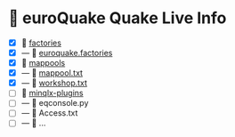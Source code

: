 # 🔱 euroQuake Quake Live Info
- [x] 📁 [factories](https://github.com/euroquake/quakelive/tree/main/factories)
- [x] — 📄 [euroquake.factories](https://github.com/euroquake/quakelive/blob/main/factories/euroquake.factories)
- [x] 📁 [mappools](https://github.com/euroquake/quakelive/tree/main/mappools)
- [x] — 📄 [mappool.txt](https://github.com/euroquake/quakelive/blob/main/mappools/mappool.txt)
- [x] — 📄 [workshop.txt](https://github.com/euroquake/quakelive/blob/main/mappools/workshop.txt)
- [ ] 📁 [minqlx-plugins](https://github.com/euroquake/quakelive/tree/main/minqlx-plugins)
- [ ] — 📄 eqconsole.py
- [ ] — 📄 Access.txt
- [ ] — 📄 ...
